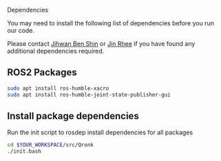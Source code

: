 Dependencies

You may need to install the following list of dependencies before you run our code.

Please contact [Jihwan Ben Shin](mailto:jihwan.shin@sjc.ox.ac.uk) or [Jin Rhee](mailto:jin.rhee@sjc.ox.ac.uk) if you have found any additional dependencies required.

## ROS2 Packages

```bash
sudo apt install ros-humble-xacro
sudo apt install ros-humble-joint-state-publisher-gui
```

## Install package dependencies
Run the init script to rosdep install dependencies for all packages
```bash
cd $YOUR_WORKSPACE/src/Qronk
./init.bash
```
